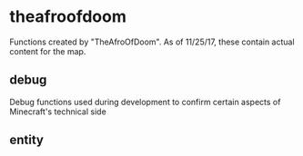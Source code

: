 # theafroofdoom
Functions created by "TheAfroOfDoom".  As of 11/25/17, these contain actual content for the map.

## debug
Debug functions used during development to confirm certain aspects of Minecraft's technical side

## entity
